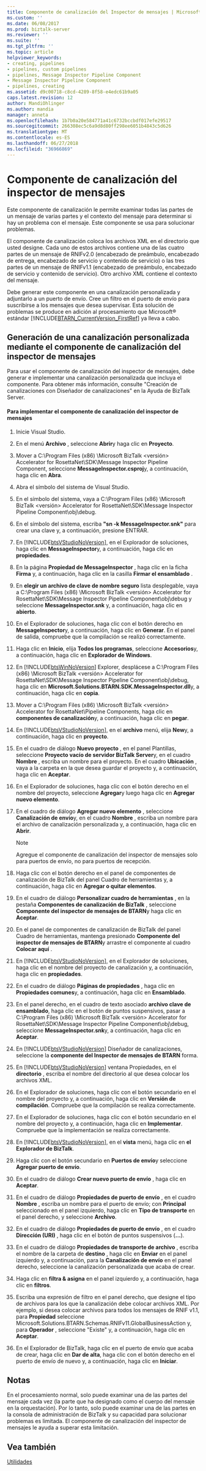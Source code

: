 ```yaml
---
title: Componente de canalización del Inspector de mensajes | Microsoft Docs
ms.custom: ''
ms.date: 06/08/2017
ms.prod: biztalk-server
ms.reviewer: ''
ms.suite: ''
ms.tgt_pltfrm: ''
ms.topic: article
helpviewer_keywords:
- creating, pipelines
- pipelines, custom pipelines
- pipelines, Message Inspector Pipeline Component
- Message Inspector Pipeline Component
- pipelines, creating
ms.assetid: d9c00718-c8cd-4289-8f58-e4edc61b9a05
caps.latest.revision: 12
author: MandiOhlinger
ms.author: mandia
manager: anneta
ms.openlocfilehash: 1b7b0a20e584771a41c6732bccbdf017efe29517
ms.sourcegitcommit: 266308ec5c6a9d8d80ff298ee6051b4843c5d626
ms.translationtype: MT
ms.contentlocale: es-ES
ms.lasthandoff: 06/27/2018
ms.locfileid: "36966869"
---
```

# <a name="message-inspector-pipeline-component"></a>Componente de canalización del inspector de mensajes
Este componente de canalización le permite examinar todas las partes de un mensaje de varias partes y el contexto del mensaje para determinar si hay un problema con el mensaje. Este componente se usa para solucionar problemas.  
  
 El componente de canalización coloca los archivos XML en el directorio que usted designe. Cada uno de estos archivos contiene una de las cuatro partes de un mensaje de RNIFv2.0 (encabezado de preámbulo, encabezado de entrega, encabezado de servicio y contenido de servicio) o las tres partes de un mensaje de RNIFv1.1 (encabezado de preámbulo, encabezado de servicio y contenido de servicio). Otro archivo XML contiene el contexto del mensaje.  
  
 Debe generar este componente en una canalización personalizada y adjuntarlo a un puerto de envío. Cree un filtro en el puerto de envío para suscribirse a los mensajes que desea supervisar. Esta solución de problemas se produce en adición al procesamiento que Microsoft® estándar [!INCLUDE[BTARN_CurrentVersion_FirstRef](../../includes/btarn-currentversion-firstref-md.md)] ya lleva a cabo.  
  
## <a name="building-a-custom-pipeline-using-the-message-inspector-pipeline-component"></a>Generación de una canalización personalizada mediante el componente de canalización del inspector de mensajes  
 Para usar el componente de canalización del inspector de mensajes, debe generar e implementar una canalización personalizada que incluya el componente. Para obtener más información, consulte "Creación de canalizaciones con Diseñador de canalizaciones" en la Ayuda de BizTalk Server.  
  
#### <a name="to-deploy-the-message-inspector-pipeline-component"></a>Para implementar el componente de canalización del inspector de mensajes  
  
1. Inicie Visual Studio.  
  
2. En el menú **Archivo** , seleccione **Abrir**y haga clic en **Proyecto**.  
  
3. Mover a C:\Program Files (x86) \Microsoft BizTalk \<versión\> Accelerator for RosettaNet\SDK\Message Inspector Pipeline Component, seleccione **MessageInspector.csproj**y, a continuación, haga clic en  **Abra**.  
  
4. Abra el símbolo del sistema de Visual Studio.  
  
5. En el símbolo del sistema, vaya a C:\Program Files (x86) \Microsoft BizTalk \<versión\> Accelerator for RosettaNet\SDK\Message Inspector Pipeline Component\obj\debug.  
  
6. En el símbolo del sistema, escriba **"sn -k MessageInspector.snk"** para crear una clave y, a continuación, presione ENTRAR.  
  
7. En [!INCLUDE[btsVStudioNoVersion](../../includes/btsvstudionoversion-md.md)], en el Explorador de soluciones, haga clic en **MessageInspector**y, a continuación, haga clic en **propiedades**.  
  
8. En la página **Propiedad de MessageInspector**  , haga clic en la ficha **Firma** y, a continuación, haga clic en la casilla **Firmar el ensamblado** .  
  
9. En **elegir un archivo de clave de nombre seguro** lista desplegable, vaya a C:\Program Files (x86) \Microsoft BizTalk \<versión\> Accelerator for RosettaNet\SDK\Message Inspector Pipeline Component\obj\debug y seleccione **MessageInspector.snk** y, a continuación, haga clic en **abierto**.  
  
10. En el Explorador de soluciones, haga clic con el botón derecho en **MessageInspector**y, a continuación, haga clic en **Generar**. En el panel de salida, compruebe que la compilación se realizó correctamente.  
  
11. Haga clic en **Inicio**, elija **Todos los programas**, seleccione **Accesorios**y, a continuación, haga clic en **Explorador de Windows**.  
  
12. En [!INCLUDE[btsWinNoVersion](../../includes/btswinnoversion-md.md)] Explorer, desplácese a C:\Program Files (x86) \Microsoft BizTalk \<versión\> Accelerator for RosettaNet\SDK\Message Inspector Pipeline Component\obj\debug, haga clic en  **Microsoft.Solutions.BTARN.SDK.MessageInspector.dll**y, a continuación, haga clic en **copia**.  
  
13. Mover a C:\Program Files (x86) \Microsoft BizTalk \<versión\> Accelerator for RosettaNet\Pipeline Components, haga clic en **componentes de canalización**y, a continuación, haga clic en **pegar**.  
  
14. En [!INCLUDE[btsVStudioNoVersion](../../includes/btsvstudionoversion-md.md)], en el **archivo** menú, elija **New**y, a continuación, haga clic en **proyecto**.  
  
15. En el cuadro de diálogo **Nuevo proyecto** , en el panel Plantillas, seleccione **Proyecto vacío de servidor BizTalk Server**y, en el cuadro **Nombre** , escriba un nombre para el proyecto. En el cuadro **Ubicación** , vaya a la carpeta en la que desea guardar el proyecto y, a continuación, haga clic en **Aceptar**.  
  
16. En el Explorador de soluciones, haga clic con el botón derecho en el nombre del proyecto, seleccione **Agregar**y luego haga clic en **Agregar nuevo elemento**.  
  
17. En el cuadro de diálogo **Agregar nuevo elemento** , seleccione **Canalización de envío**y, en el cuadro **Nombre** , escriba un nombre para el archivo de canalización personalizada y, a continuación, haga clic en **Abrir**.  
  
    > [!NOTE]
    >  Agregue el componente de canalización del inspector de mensajes solo para puertos de envío, no para puertos de recepción.  
  
18. Haga clic con el botón derecho en el panel de componentes de canalización de BizTalk del panel Cuadro de herramientas y, a continuación, haga clic en **Agregar o quitar elementos**.  
  
19. En el cuadro de diálogo **Personalizar cuadro de herramientas** , en la pestaña **Componentes de canalización de BizTalk** , seleccione **Componente del inspector de mensajes de BTARN**y haga clic en **Aceptar**.  
  
20. En el panel de componentes de canalización de BizTalk del panel Cuadro de herramientas, mantenga presionado **Componente del inspector de mensajes de BTARN**y arrastre el componente al cuadro **Colocar aquí** .  
  
21. En [!INCLUDE[btsVStudioNoVersion](../../includes/btsvstudionoversion-md.md)], en el Explorador de soluciones, haga clic en el nombre del proyecto de canalización y, a continuación, haga clic en **propiedades**.  
  
22. En el cuadro de diálogo **Páginas de propiedades** , haga clic en **Propiedades comunes**y, a continuación, haga clic en **Ensamblado**.  
  
23. En el panel derecho, en el cuadro de texto asociado **archivo clave de ensamblado**, haga clic en el botón de puntos suspensivos, pasar a C:\Program Files (x86) \Microsoft BizTalk \<versión\> Accelerator for RosettaNet\SDK\Message Inspector Pipeline Component\obj\debug, seleccione **MessageInspector.snk**y, a continuación, haga clic en **Aceptar**.  
  
24. En [!INCLUDE[btsVStudioNoVersion](../../includes/btsvstudionoversion-md.md)] Diseñador de canalizaciones, seleccione la **componente del Inspector de mensajes de BTARN** forma.  
  
25. En [!INCLUDE[btsVStudioNoVersion](../../includes/btsvstudionoversion-md.md)] ventana Propiedades, en el **directorio** , escriba el nombre del directorio al que desea colocar los archivos XML.  
  
26. En el Explorador de soluciones, haga clic con el botón secundario en el nombre del proyecto y, a continuación, haga clic en **Versión de compilación**. Compruebe que la compilación se realiza correctamente.  
  
27. En el Explorador de soluciones, haga clic con el botón secundario en el nombre del proyecto y, a continuación, haga clic en **Implementar**. Compruebe que la implementación se realiza correctamente.  
  
28. En [!INCLUDE[btsVStudioNoVersion](../../includes/btsvstudionoversion-md.md)], en el **vista** menú, haga clic en **el Explorador de BizTalk**.  
  
29. Haga clic con el botón secundario en **Puertos de envío**y seleccione **Agregar puerto de envío**.  
  
30. En el cuadro de diálogo **Crear nuevo puerto de envío** , haga clic en **Aceptar**.  
  
31. En el cuadro de diálogo **Propiedades de puerto de envío** , en el cuadro **Nombre** , escriba un nombre para el puerto de envío; con **Principal** seleccionado en el panel izquierdo, haga clic en **Tipo de transporte** en el panel derecho, y seleccione **Archivo**.  
  
32. En el cuadro de diálogo **Propiedades de puerto de envío** , en el cuadro **Dirección (URI)** , haga clic en el botón de puntos suspensivos (**...**).  
  
33. En el cuadro de diálogo **Propiedades de transporte de archivo** , escriba el nombre de la carpeta de **destino** , haga clic en **Enviar** en el panel izquierdo y, a continuación, para la **Canalización de envío** en el panel derecho, seleccione la canalización personalizada que acaba de crear.  
  
34. Haga clic en **filtra & asigna** en el panel izquierdo y, a continuación, haga clic en **filtros**.  
  
35. Escriba una expresión de filtro en el panel derecho, que designe el tipo de archivos para los que la canalización debe colocar archivos XML. Por ejemplo, si desea colocar archivos para todos los mensajes de RNIF v1.1, para **Propiedad** seleccione Microsoft.Solutions.BTARN.Schemas.RNIFv11.GlobalBusinessAction y, para **Operador** , seleccione "Existe" y, a continuación, haga clic en **Aceptar**.  
  
36. En el Explorador de BizTalk, haga clic en el puerto de envío que acaba de crear, haga clic en **Dar de alta**, haga clic con el botón derecho en el puerto de envío de nuevo y, a continuación, haga clic en **Iniciar**.  
  
## <a name="remarks"></a>Notas  
 En el procesamiento normal, solo puede examinar una de las partes del mensaje cada vez (la parte que ha designado como el cuerpo del mensaje en la orquestación). Por lo tanto, solo puede examinar una de las partes en la consola de administración de BizTalk y su capacidad para solucionar problemas es limitada. El componente de canalización del inspector de mensajes le ayuda a superar esta limitación.  
  
## <a name="see-also"></a>Vea también  
 [Utilidades](../../adapters-and-accelerators/accelerator-rosettanet/utilities1.md)
